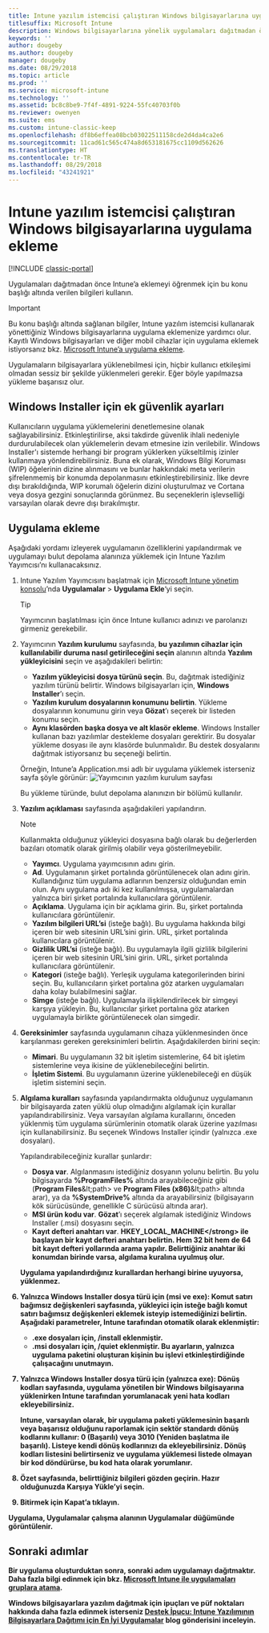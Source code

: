 ```yaml
---
title: Intune yazılım istemcisi çalıştıran Windows bilgisayarlarına uygulama ekleme
titlesuffix: Microsoft Intune
description: Windows bilgisayarlarına yönelik uygulamaları dağıtmadan önce Intune’a eklemeyi öğrenmek için bu konu başlığı altında verilen bilgileri kullanın.
keywords: ''
author: dougeby
ms.author: dougeby
manager: dougeby
ms.date: 08/29/2018
ms.topic: article
ms.prod: ''
ms.service: microsoft-intune
ms.technology: ''
ms.assetid: bc8c8be9-7f4f-4891-9224-55fc40703f0b
ms.reviewer: owenyen
ms.suite: ems
ms.custom: intune-classic-keep
ms.openlocfilehash: df8b6effea08bcb03022511158cde2d4da4ca2e6
ms.sourcegitcommit: 11cad61c565c474a8d653181675cc1109d562626
ms.translationtype: HT
ms.contentlocale: tr-TR
ms.lasthandoff: 08/29/2018
ms.locfileid: "43241921"
---
```

# <a name="add-apps-for-windows-pcs-that-run-the-intune-software-client"></a>Intune yazılım istemcisi çalıştıran Windows bilgisayarlarına uygulama ekleme

[!INCLUDE [classic-portal](includes/classic-portal.md)]

Uygulamaları dağıtmadan önce Intune’a eklemeyi öğrenmek için bu konu başlığı altında verilen bilgileri kullanın.

> [!IMPORTANT]
> Bu konu başlığı altında sağlanan bilgiler, Intune yazılım istemcisi kullanarak yönettiğiniz Windows bilgisayarlarına uygulama eklemenize yardımcı olur. Kayıtlı Windows bilgisayarları ve diğer mobil cihazlar için uygulama eklemek istiyorsanız bkz. [Microsoft Intune’a uygulama ekleme](apps-add.md).

Uygulamaların bilgisayarlara yüklenebilmesi için, hiçbir kullanıcı etkileşimi olmadan sessiz bir şekilde yüklenmeleri gerekir. Eğer böyle yapılmazsa yükleme başarısız olur.

## <a name="additional-security-settings-for-windows-installer"></a>Windows Installer için ek güvenlik ayarları
Kullanıcıların uygulama yüklemelerini denetlemesine olanak sağlayabilirsiniz. Etkinleştirilirse, aksi takdirde güvenlik ihlali nedeniyle durdurulabilecek olan yüklemelerin devam etmesine izin verilebilir. Windows Installer'ı sistemde herhangi bir program yüklerken yükseltilmiş izinler kullanmaya yönlendirebilirsiniz. Buna ek olarak, Windows Bilgi Koruması (WIP) öğelerinin dizine alınmasını ve bunlar hakkındaki meta verilerin şifrelenmemiş bir konumda depolanmasını etkinleştirebilirsiniz. İlke devre dışı bırakıldığında, WIP korumalı öğelerin dizini oluşturulmaz ve Cortana veya dosya gezgini sonuçlarında görünmez. Bu seçeneklerin işlevselliği varsayılan olarak devre dışı bırakılmıştır. 

## <a name="add-the-app"></a>Uygulama ekleme
Aşağıdaki yordamı izleyerek uygulamanın özelliklerini yapılandırmak ve uygulamayı bulut depolama alanınıza yüklemek için Intune Yazılım Yayımcısı’nı kullanacaksınız.

1. Intune Yazılım Yayımcısını başlatmak için [Microsoft Intune yönetim konsolu](https://manage.microsoft.com)’nda **Uygulamalar** &gt; **Uygulama Ekle**‘yi seçin.

   > [!TIP]
   > Yayımcının başlatılması için önce Intune kullanıcı adınızı ve parolanızı girmeniz gerekebilir.

2. Yayımcının **Yazılım kurulumu** sayfasında, **bu yazılımın cihazlar için kullanılabilir duruma nasıl getirileceğini seçin** alanının altında **Yazılım yükleyicisini** seçin ve aşağıdakileri belirtin:

   - **Yazılım yükleyicisi dosya türünü seçin**. Bu, dağıtmak istediğiniz yazılım türünü belirtir. Windows bilgisayarları için, **Windows Installer**’ı seçin.
   - **Yazılım kurulum dosyalarının konumunu belirtin**. Yükleme dosyalarının konumunu girin veya **Gözat**’ı seçerek bir listeden konumu seçin.
   - **Aynı klasörden başka dosya ve alt klasör ekleme**. Windows Installer kullanan bazı yazılımlar destekleme dosyaları gerektirir. Bu dosyalar yükleme dosyası ile aynı klasörde bulunmalıdır. Bu destek dosyalarını dağıtmak istiyorsanız bu seçeneği belirtin.

   Örneğin, Intune’a Application.msi adlı bir uygulama yüklemek isterseniz sayfa şöyle görünür: ![Yayımcının yazılım kurulum sayfası](media/publisher-for-pc.png)

   Bu yükleme türünde, bulut depolama alanınızın bir bölümü kullanılır.

3. **Yazılım açıklaması** sayfasında aşağıdakileri yapılandırın.

   > [!NOTE]
   > Kullanmakta olduğunuz yükleyici dosyasına bağlı olarak bu değerlerden bazıları otomatik olarak girilmiş olabilir veya gösterilmeyebilir.

   - **Yayımcı**. Uygulama yayımcısının adını girin.
   - **Ad**. Uygulamanın şirket portalında görüntülenecek olan adını girin.<br />Kullandığınız tüm uygulama adlarının benzersiz olduğundan emin olun. Aynı uygulama adı iki kez kullanılmışsa, uygulamalardan yalnızca biri şirket portalında kullanıcılara görüntülenir.
   - **Açıklama**. Uygulama için bir açıklama girin. Bu, şirket portalında kullanıcılara görüntülenir.
   - **Yazılım bilgileri URL’si** (isteğe bağlı). Bu uygulama hakkında bilgi içeren bir web sitesinin URL’sini girin. URL, şirket portalında kullanıcılara görüntülenir.
   - **Gizlilik URL’si** (isteğe bağlı). Bu uygulamayla ilgili gizlilik bilgilerini içeren bir web sitesinin URL’sini girin. URL, şirket portalında kullanıcılara görüntülenir.
   - **Kategori** (isteğe bağlı). Yerleşik uygulama kategorilerinden birini seçin. Bu, kullanıcıların şirket portalına göz atarken uygulamaları daha kolay bulabilmesini sağlar.
   - **Simge** (isteğe bağlı). Uygulamayla ilişkilendirilecek bir simgeyi karşıya yükleyin. Bu, kullanıcılar şirket portalına göz atarken uygulamayla birlikte görüntülenecek olan simgedir.

4. **Gereksinimler** sayfasında uygulamanın cihaza yüklenmesinden önce karşılanması gereken gereksinimleri belirtin. Aşağıdakilerden birini seçin:

   - **Mimari**. Bu uygulamanın 32 bit işletim sistemlerine, 64 bit işletim sistemlerine veya ikisine de yüklenebileceğini belirtin.
   - **İşletim Sistemi**. Bu uygulamanın üzerine yüklenebileceği en düşük işletim sistemini seçin.

5. **Algılama kuralları** sayfasında yapılandırmakta olduğunuz uygulamanın bir bilgisayarda zaten yüklü olup olmadığını algılamak için kurallar yapılandırabilirsiniz. Veya varsayılan algılama kurallarını, önceden yüklenmiş tüm uygulama sürümlerinin otomatik olarak üzerine yazılması için kullanabilirsiniz. Bu seçenek Windows Installer içindir (yalnızca .exe dosyaları).

   Yapılandırabileceğiniz kurallar şunlardır:
   - **Dosya var**. Algılanmasını istediğiniz dosyanın yolunu belirtin. Bu yolu bilgisayarda **%ProgramFiles%** altında arayabileceğiniz gibi (**Program Files**\&lt;path&gt; ve **Program Files (x86)**\&lt;path&gt; altında arar), ya da **%SystemDrive%** altında da arayabilirsiniz (bilgisayarın kök sürücüsünde, genellikle C sürücüsü altında arar).
   - **MSI ürün kodu var**. **Gözat**’ı seçerek algılamak istediğiniz Windows Installer (.msi) dosyasını seçin.
   - <strong>Kayıt defteri anahtarı var</strong>. <strong>HKEY_LOCAL_MACHINE\</strong> ile başlayan bir kayıt defteri anahtarı belirtin. Hem 32 bit hem de 64 bit kayıt defteri yollarında arama yapılır. Belirttiğiniz anahtar iki konumdan birinde varsa, algılama kuralına uyulmuş olur.

   Uygulama yapılandırdığınız kurallardan herhangi birine uyuyorsa, yüklenmez.

6. Yalnızca **Windows Installer** dosya türü için (msi ve exe): **Komut satırı bağımsız değişkenleri** sayfasında, yükleyici için isteğe bağlı komut satırı bağımsız değişkenleri eklemek isteyip istemediğinizi belirtin.
   Aşağıdaki parametreler, Intune tarafından otomatik olarak eklenmiştir:
   - .exe dosyaları için, **/install** eklenmiştir.
   - .msi dosyaları için, **/quiet** eklenmiştir.
   Bu ayarların, yalnızca uygulama paketini oluşturan kişinin bu işlevi etkinleştirdiğinde çalışacağını unutmayın.

7. Yalnızca **Windows Installer** dosya türü için (yalnızca exe): **Dönüş kodları** sayfasında, uygulama yönetilen bir Windows bilgisayarına yüklenirken Intune tarafından yorumlanacak yeni hata kodları ekleyebilirsiniz.

   Intune, varsayılan olarak, bir uygulama paketi yüklemesinin başarılı veya başarısız olduğunu raporlamak için sektör standardı dönüş kodlarını kullanır: **0** (Başarılı) veya **3010** (Yeniden başlatma ile başarılı). Listeye kendi dönüş kodlarınızı da ekleyebilirsiniz. Dönüş kodları listesini belirtirseniz ve uygulama yüklemesi listede olmayan bir kod döndürürse, bu kod hata olarak yorumlanır.

8. **Özet** sayfasında, belirttiğiniz bilgileri gözden geçirin. Hazır olduğunuzda **Karşıya Yükle**’yi seçin.

9. Bitirmek için **Kapat**’a tıklayın.

Uygulama, **Uygulamalar** çalışma alanının **Uygulamalar** düğümünde görüntülenir.

## <a name="next-steps"></a>Sonraki adımlar

Bir uygulama oluşturduktan sonra, sonraki adım uygulamayı dağıtmaktır. Daha fazla bilgi edinmek için bkz. [Microsoft Intune ile uygulamaları gruplara atama](apps-deploy.md).

Windows bilgisayarlara yazılım dağıtmak için ipuçları ve püf noktaları hakkında daha fazla edinmek isterseniz [Destek İpucu: Intune Yazılımının Bilgisayarlara Dağıtımı için En İyi Uygulamalar](https://blogs.technet.microsoft.com/intunesupport/2016/06/13/support-tip-best-practices-for-intune-software-distribution-to-pcs/) blog gönderisini inceleyin.
